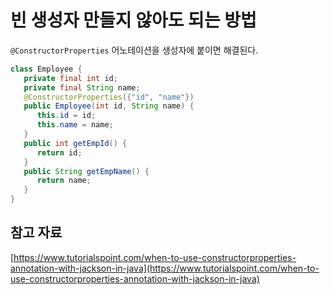 # 빈 생성자 만들지 않아도 되는 방법

`@ConstructorProperties` 어노테이션을 생성자에 붙이면 해결된다.

```java
class Employee {
   private final int id;
   private final String name;
   @ConstructorProperties({"id", "name"})
   public Employee(int id, String name) {
      this.id = id;
      this.name = name;
   }
   public int getEmpId() {
      return id;
   }
   public String getEmpName() {
      return name;
   }
}
```

## 참고 자료

[https://www.tutorialspoint.com/when-to-use-constructorproperties-annotation-with-jackson-in-java](https://www.tutorialspoint.com/when-to-use-constructorproperties-annotation-with-jackson-in-java)